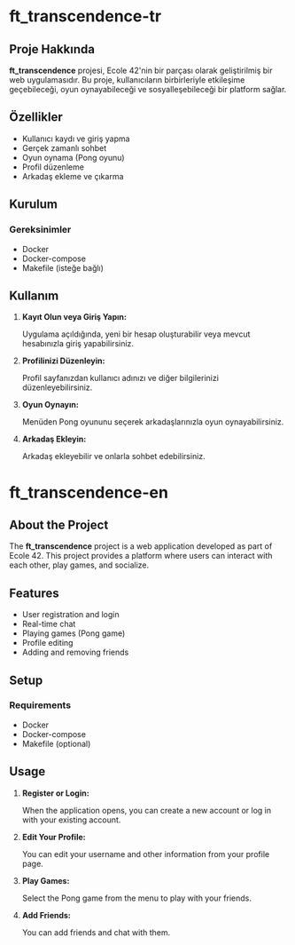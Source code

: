 <!DOCTYPE html>
<html lang="tr">
<head>
    <meta charset="UTF-8">
    <meta name="viewport" content="width=device-width, initial-scale=1.0">
</head>
<body>
    <!-- Turkish Version -->
    <h1>ft_transcendence-tr</h1>
    <h2>Proje Hakkında</h2>
    <p><strong>ft_transcendence</strong> projesi, Ecole 42'nin bir parçası olarak geliştirilmiş bir web uygulamasıdır. Bu proje, kullanıcıların birbirleriyle etkileşime geçebileceği, oyun oynayabileceği ve sosyalleşebileceği bir platform sağlar.</p>
    <h2>Özellikler</h2>
    <ul>
        <li>Kullanıcı kaydı ve giriş yapma</li>
        <li>Gerçek zamanlı sohbet</li>
        <li>Oyun oynama (Pong oyunu)</li>
        <li>Profil düzenleme</li>
        <li>Arkadaş ekleme ve çıkarma</li>
    </ul>
    <h2>Kurulum</h2>
    <h3>Gereksinimler</h3>
    <ul>
        <li>Docker</li>
        <li>Docker-compose</li>
        <li>Makefile (isteğe bağlı)</li>
    </ul>
    <h2>Kullanım</h2>
    <ol>
        <li><strong>Kayıt Olun veya Giriş Yapın:</strong>
            <p>Uygulama açıldığında, yeni bir hesap oluşturabilir veya mevcut hesabınızla giriş yapabilirsiniz.</p>
        </li>
        <li><strong>Profilinizi Düzenleyin:</strong>
            <p>Profil sayfanızdan kullanıcı adınızı ve diğer bilgilerinizi düzenleyebilirsiniz.</p>
        </li>
        <li><strong>Oyun Oynayın:</strong>
            <p>Menüden Pong oyununu seçerek arkadaşlarınızla oyun oynayabilirsiniz.</p>
        </li>
        <li><strong>Arkadaş Ekleyin:</strong>
            <p>Arkadaş ekleyebilir ve onlarla sohbet edebilirsiniz.</p>
        </li>
    </ol>
    <!-- English Version -->
    <h1>ft_transcendence-en</h1>
    <h2>About the Project</h2>
    <p>The <strong>ft_transcendence</strong> project is a web application developed as part of Ecole 42. This project provides a platform where users can interact with each other, play games, and socialize.</p>
    <h2>Features</h2>
    <ul>
        <li>User registration and login</li>
        <li>Real-time chat</li>
        <li>Playing games (Pong game)</li>
        <li>Profile editing</li>
        <li>Adding and removing friends</li>
    </ul>
    <h2>Setup</h2>
    <h3>Requirements</h3>
    <ul>
        <li>Docker</li>
        <li>Docker-compose</li>
        <li>Makefile (optional)</li>
    </ul>
    <h2>Usage</h2>
    <ol>
        <li><strong>Register or Login:</strong>
            <p>When the application opens, you can create a new account or log in with your existing account.</p>
        </li>
        <li><strong>Edit Your Profile:</strong>
            <p>You can edit your username and other information from your profile page.</p>
        </li>
        <li><strong>Play Games:</strong>
            <p>Select the Pong game from the menu to play with your friends.</p>
        </li>
        <li><strong>Add Friends:</strong>
            <p>You can add friends and chat with them.</p>
        </li>
    </ol>
</body>
</html>
